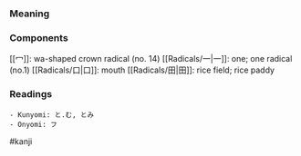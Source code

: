 ### Meaning



### Components

[[冖]]: wa-shaped crown radical (no. 14) [[Radicals/一|一]]: one; one radical (no.1) [[Radicals/口|口]]: mouth [[Radicals/田|田]]: rice field; rice paddy

### Readings

```
- Kunyomi: と.む, とみ
- Onyomi: フ
```

#kanji